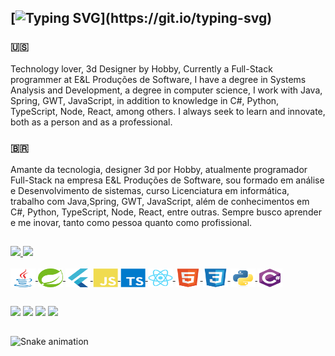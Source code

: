 ## [![Typing SVG](https://readme-typing-svg.herokuapp.com?color=%fffff&center=false&vCenter=false&width=600&lines=Hello,+World!+👋,+I'm+Rhuan+Hianc!+🖖;+Welcome+to+my+GitHub!;)](https://git.io/typing-svg)

### 🇺🇸	
Technology lover, 3d Designer by Hobby, Currently a Full-Stack programmer at E&L Produções de Software, I have a degree in Systems Analysis and Development, a degree in computer science, I work with Java, Spring, GWT, JavaScript, in addition to knowledge in C#, Python, TypeScript, Node, React, among others.
I always seek to learn and innovate, both as a person and as a professional.

### 🇧🇷
Amante da tecnologia, designer 3d por Hobby, atualmente programador Full-Stack na empresa E&L Produções de Software, sou formado em análise e Desenvolvimento de sistemas, curso Licenciatura em informática, trabalho com Java,Spring, GWT, JavaScript, além de conhecimentos em C#, Python, TypeScript, Node, React, entre outras.
Sempre busco aprender e me inovar, tanto como pessoa quanto como profissional.

##
<div align="left">
  <a href="https://github.com/rhuanhianc">
  <img height="180em" src="https://github-readme-stats.vercel.app/api?username=rhuanhianc&show_icons=true&theme=vue-dark&include_all_commits=true&count_private=true"/>
  <img height="180em" src="https://github-readme-stats.vercel.app/api/top-langs/?username=rhuanhianc&layout=compact&langs_count=7&theme=vue-dark"/>
</div>
<div style="display: inline_block"><br>
  <img align="center" alt="Rhuan-Python" height="30" width="40" src="https://raw.githubusercontent.com/devicons/devicon/master/icons/java/java-original.svg">
  <img align="center" alt="Rhuan-Python" height="30" width="40" src="https://raw.githubusercontent.com/devicons/devicon/master/icons/spring/spring-original.svg">
  <img align="center" alt="Rhuan-Python" height="30" width="40" src="https://raw.githubusercontent.com/devicons/devicon/master/icons/flutter/flutter-original.svg">
  <img align="center" alt="Rhuan-Js" height="30" width="40" src="https://raw.githubusercontent.com/devicons/devicon/master/icons/javascript/javascript-plain.svg">
  <img align="center" alt="Rhuan-Ts" height="30" width="40" src="https://raw.githubusercontent.com/devicons/devicon/master/icons/typescript/typescript-plain.svg">
  <img align="center" alt="Rhuan-React" height="30" width="40" src="https://raw.githubusercontent.com/devicons/devicon/master/icons/react/react-original.svg">
  <img align="center" alt="Rhuan-HTML" height="30" width="40" src="https://raw.githubusercontent.com/devicons/devicon/master/icons/html5/html5-original.svg">
  <img align="center" alt="Rhuan-CSS" height="30" width="40" src="https://raw.githubusercontent.com/devicons/devicon/master/icons/css3/css3-original.svg">
  <img align="center" alt="Rhuan-Python" height="30" width="40" src="https://raw.githubusercontent.com/devicons/devicon/master/icons/python/python-original.svg">
  <img align="center" alt="Rhuan-Csharp" height="30" width="40" src="https://raw.githubusercontent.com/devicons/devicon/master/icons/csharp/csharp-original.svg">
</div>
  
  ##
 
<div> 
  <a href="https://instagram.com/rhuan_hianc" target="_blank"><img src="https://img.shields.io/badge/-Instagram-%23E4405F?style=for-the-badge&logo=instagram&logoColor=white" target="_blank"></a>
 <a href="https://discord.gg/rhuanhianc" target="_blank"><img src="https://img.shields.io/badge/Discord-7289DA?style=for-the-badge&logo=discord&logoColor=white" target="_blank"></a> 
  <a href = "mailto:rhuanhianc123@gmail.com"><img src="https://img.shields.io/badge/-Gmail-%23333?style=for-the-badge&logo=gmail&logoColor=white" target="_blank"></a>
  <a href="https://www.linkedin.com/in/rhuanhianc" target="_blank"><img src="https://img.shields.io/badge/-LinkedIn-%230077B5?style=for-the-badge&logo=linkedin&logoColor=white" target="_blank"></a> 
  
   ##

  ![Snake animation](https://github.com/rhuanhianc/rhuanhianc/blob/output/github-contribution-grid-snake.svg)
 
</div>
